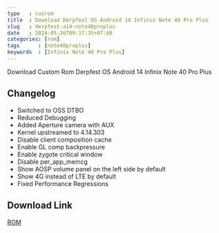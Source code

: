 ```yaml
---
type   : cusrom
title  : Download Derpfest OS Android 14 Infinix Note 40 Pro Plus
slug   : derpfest-a14-note40proplus
date   : 2024-05-26T09:17:35+07:00
categories: [rom]
tags      : [note40proplus]
keywords  : [Infinix Note 40 Pro Plus]
---
```


Download Custom Rom Derpfest OS Android 14 Infinix Note 40 Pro Plus

## Changelog
- Switched to OSS DTBO
- Reduced Debugging
- Added Aperture camera with AUX
- Kernel upstreamed to 4.14.303
- Disable client composition cache
- Enable GL comp backpressure
- Enable zygote critical window
- Disable per_app_memcg
- Show AOSP volume panel on the left side by default
- Show 4G instead of LTE by default
- Fixed Performance Regressions

## Download Link
[ROM](/)

